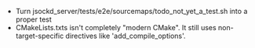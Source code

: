 - Turn jsockd_server/tests/e2e/sourcemaps/todo_not_yet_a_test.sh into a proper test
- CMakeLists.txts isn't completely "modern CMake". It still uses non-target-specific directives like 'add_compile_options'.
